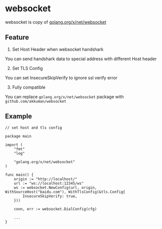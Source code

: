 # websocket

websocket is copy of [golang.org/x/net/websocket](golang.org/x/net/websocket)



## Feature

1. Set Host Header when websocket handshark

You can send handshark data to special address with different Host header

2. Set TLS Config

You can set InsecureSkipVerify to ignore ssl verify error

3. Fully compatible

You can replace `golang.org/x/net/websocket` package with `github.com/akkuman/websocket`


## Example

```golang
// set host and tls config

package main

import (
	"fmt"
	"log"

	"golang.org/x/net/websocket"
)

func main() {
	origin := "http://localhost/"
	url := "ws://localhost:12345/ws"
    ws := websocket.NewConfig(url, origin, WithSourceHost("baidu.com"), WithTlsConfig(&tls.Config{
        InsecureSkipVerify: true,
    }))

    conn, err := websocket.DialConfig(cfg)

    ...
}
```
